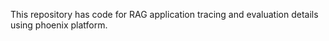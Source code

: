 This repository has code for RAG application tracing and evaluation details using phoenix platform.
